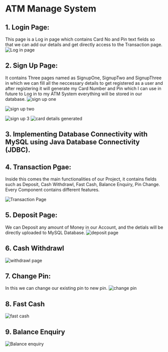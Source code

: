 # ATM Manage System

## 1. Login Page:
This page is a Log in page which contains Card No and Pin text fields so that we can add our details and get directly access to the Transaction page.
![Log in page](https://user-images.githubusercontent.com/92166528/200181334-917f5548-7b76-4db7-8d1c-29399cf1246d.png)


## 2. Sign Up Page:
It contains Three pages named as SignupOne, SignupTwo and SignupThree in which we can fill all the neccessary details to get registered as a user and after registering it will generate my Card Number and Pin which I can use in future to Log in to my ATM System everything will be stored in our database.
![sign up one](https://user-images.githubusercontent.com/92166528/200181546-8df50e26-325f-45fd-b0ab-958a21df5841.png)

![sign up two](https://user-images.githubusercontent.com/92166528/200181558-ec07da39-7f26-49a0-ade4-deda117046f0.png)

![sign up 3](https://user-images.githubusercontent.com/92166528/200181564-c9429f4d-8558-4bfd-98f0-51e1f17e4eaf.png)
![card details generated](https://user-images.githubusercontent.com/92166528/200181575-9eace26d-ddce-4000-95c2-eea765987ce8.png)





## 3. Implementing Database Connectivity with MySQL using Java Database Connectivity (JDBC).

## 4. Transaction Pgae:
Inside this comes the main functionalities of our Project, it contains fields such as Deposit, Cash Withdrawl, Fast Cash, Balance Enquiry, Pin Change. Every Component contains different features.

![Transaction Page](https://user-images.githubusercontent.com/92166528/200181579-e588e610-5a7c-4ee9-80db-4c0f431a856d.png)


## 5. Deposit Page:
We can Deposit any amount of Money in our Account, and the detials will be directly uploaded to MySQL Database.
![deposit page](https://user-images.githubusercontent.com/92166528/200181585-b034a5c4-9e07-4f8c-b716-409948f7b705.png)


## 6. Cash Withdrawl
![withdrawl page](https://user-images.githubusercontent.com/92166528/200181588-9042947b-a876-46b8-9457-c6210a40f397.png)


## 7. Change Pin:
In this we can change our existing pin to new pin.
![change pin](https://user-images.githubusercontent.com/92166528/200181604-ad4d7b23-6f2a-4e0c-85d9-6f61ecf5f8f9.png)


## 8. Fast Cash
![fast cash](https://user-images.githubusercontent.com/92166528/200181611-e35e42ae-6b45-4e95-9a91-42c86379caf1.png)


## 9. Balance Enquiry
![Balance enquiry](https://user-images.githubusercontent.com/92166528/200181615-5ba48e81-470f-4071-b95a-ec1faa0cc083.png)

